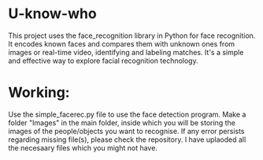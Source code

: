 # U-know-who
This project uses the face_recognition library in Python for face recognition. It encodes known faces and compares them with unknown ones from images or real-time video, identifying and labeling matches. It's a simple and effective way to explore facial recognition technology.

# Working:
Use the simple_facerec.py file to use the face detection program.
Make a folder "Images" in the main folder, inside which you will be storing the images of the people/objects you want to recognise.
If any error persists regarding missing file(s), please check the repository. I have uplaoded all the necesaary files which you might not have. 

